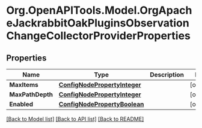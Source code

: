 # Org.OpenAPITools.Model.OrgApacheJackrabbitOakPluginsObservationChangeCollectorProviderProperties
## Properties

Name | Type | Description | Notes
------------ | ------------- | ------------- | -------------
**MaxItems** | [**ConfigNodePropertyInteger**](ConfigNodePropertyInteger.md) |  | [optional] 
**MaxPathDepth** | [**ConfigNodePropertyInteger**](ConfigNodePropertyInteger.md) |  | [optional] 
**Enabled** | [**ConfigNodePropertyBoolean**](ConfigNodePropertyBoolean.md) |  | [optional] 

[[Back to Model list]](../README.md#documentation-for-models) [[Back to API list]](../README.md#documentation-for-api-endpoints) [[Back to README]](../README.md)

